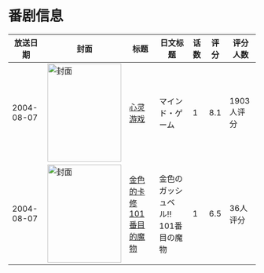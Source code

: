 # 番剧信息

|放送日期|封面|标题|日文标题|话数|评分|评分人数|
|---|---|---|---|---|---|---|
|2004-08-07|<img src="//lain.bgm.tv/pic/cover/c/3c/e6/3324_y2yg1.jpg" alt="封面" style="width:150px;height:200px;object-fit:cover;">|[心灵游戏](https://bangumi.tv/subject/3324)|マインド・ゲーム|1|8.1|1903人评分|
|2004-08-07|<img src="//lain.bgm.tv/pic/cover/c/01/f3/109773_0W95W.jpg" alt="封面" style="width:150px;height:200px;object-fit:cover;">|[金色的卡修 101番目的魔物](https://bangumi.tv/subject/109773)|金色のガッシュベル!! 101番目の魔物|1|6.5|36人评分|
